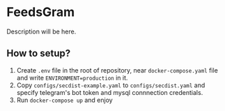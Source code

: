# FeedsGram

Description will be here.

## How to setup?

1. Create `.env` file in the root of repository, near `docker-compose.yaml` file and write `ENVIRONMENT=production` in it.
2. Copy `configs/secdist-example.yaml` to `configs/secdist.yaml` and specify telegram's bot token and mysql connnection credentials.
3. Run `docker-compose up` and enjoy